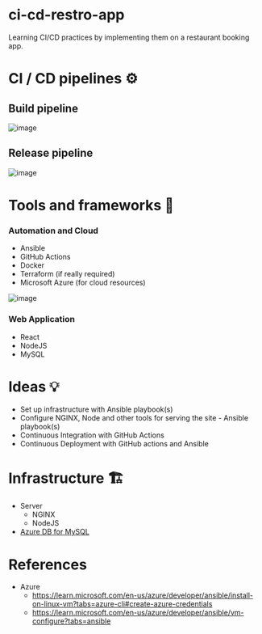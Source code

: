 # ci-cd-restro-app 
Learning CI/CD practices by implementing them on a restaurant booking app. 

# CI / CD pipelines ⚙️

## Build pipeline      
![image](https://github.com/Sanjay-George/ci-cd-restro-app/assets/10389062/17ea951f-d1c2-495a-b26d-1c04b1ec5272)


## Release pipeline
![image](https://github.com/Sanjay-George/ci-cd-restro-app/assets/10389062/a446eb66-9958-4086-83b1-01b31c558540)



# Tools and frameworks 🚜
### Automation and Cloud
- Ansible
- GitHub Actions
- Docker
- Terraform (if really required)
- Microsoft Azure (for cloud resources)
  
![image](https://github.com/Sanjay-George/ci-cd-restro-app/assets/10389062/ae85f3d2-11c5-4937-b741-85a9a1f92dc1)

### Web Application
- React
- NodeJS
- MySQL

# Ideas 💡

- Set up infrastructure with Ansible playbook(s)
- Configure NGINX, Node and other tools for serving the site - Ansible playbook(s)
- Continuous Integration with GitHub Actions
- Continuous Deployment with GitHub actions and Ansible

# Infrastructure 🏗️

- Server
    - NGINX
    - NodeJS
- [Azure DB for MySQL](https://azure.microsoft.com/en-in/products/mysql)

# References
- Azure 
    - https://learn.microsoft.com/en-us/azure/developer/ansible/install-on-linux-vm?tabs=azure-cli#create-azure-credentials
    - https://learn.microsoft.com/en-us/azure/developer/ansible/vm-configure?tabs=ansible
